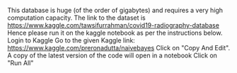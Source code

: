 This database is huge (of the order of gigabytes) and requires a very high computation capacity. The link to the dataset is https://www.kaggle.com/tawsifurrahman/covid19-radiography-database
Hence please run it on the kaggle notebook as per the instructions below.
Login to Kaggle
Go to the given Kaggle link: https://www.kaggle.com/preronadutta/naivebayes 
Click on "Copy And Edit". A copy of the latest version of the code will open in a notebook 
Click on "Run All"
